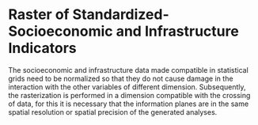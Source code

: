 # Raster of Standardized-Socioeconomic and Infrastructure Indicators

The socioeconomic and infrastructure data made compatible in statistical grids need to be normalized so that they do not cause damage in the interaction with the other variables of different dimension. Subsequently, the rasterization is performed in a dimension compatible with the crossing of data, for this it is necessary that the information planes are in the same spatial resolution or spatial precision of the generated analyses. 
